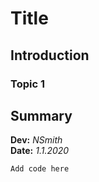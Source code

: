 # Title
## Introduction
### Topic 1
## Summary


**Dev:** *NSmith*  
**Date:** *1.1.2020*  


```
Add code here
```
